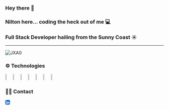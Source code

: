 ### Hey there 👋
### Nilton here... coding the heck out of me :computer:
### Full Stack Developer hailing from the Sunny Coast :sunny: 
------

![JXA0](https://user-images.githubusercontent.com/98724149/210189608-f4888da7-0c3d-4703-9eaf-cc989e650a21.gif)

### :gear: Technologies
<img src="https://user-images.githubusercontent.com/98724149/210190180-5bceb3a1-7b7d-4876-a574-497b927ef0de.png" width=4% height=4%> <img src="https://user-images.githubusercontent.com/98724149/210190437-1f058d7d-2445-47c1-9bef-0541ef447333.png" width=4% height=4%> <img src="https://user-images.githubusercontent.com/98724149/210190491-e90e6581-bdf8-4c8c-a32d-0fabc7ddd62a.png" width=4% height=4%> <img src="https://user-images.githubusercontent.com/98724149/210190572-75d52f8d-0182-492c-a194-d9e3644b1161.png" width=4% height=4%> <img src="https://user-images.githubusercontent.com/98724149/210190587-5074834e-6000-48ce-a730-9389c9fccb39.png" width=4% height=4%> <img src="https://user-images.githubusercontent.com/98724149/210190604-9e0976ad-6b71-40a1-bbde-1b1b0956ee90.png" width=4% height=4%> <img src="https://user-images.githubusercontent.com/98724149/210190642-22703999-ac40-47c2-b878-25ade111c46b.png" width=4% height=4%>

### :man_technologist: Contact
[<img src="https://raw.githubusercontent.com/tandpfun/skill-icons/d1c752b99bb25a0e5aa363bae1db2809173ee966/icons/LinkedIn.svg" width=3% height=3%>](https://www.linkedin.com/in/niltonroese/)
